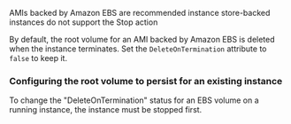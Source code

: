 
AMIs backed by Amazon EBS are recommended
instance store-backed instances do not support the Stop action

By default, the root volume for an AMI backed by Amazon EBS is deleted when the instance terminates.
Set the `DeleteOnTermination` attribute to `false` to keep it.

### Configuring the root volume to persist for an existing instance<a name="set-deleteOnTermination-aws-cli"></a>

To change the "DeleteOnTermination" status for an EBS volume on a running instance, the instance must be stopped first.
